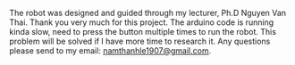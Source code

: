The robot was designed and guided through my lecturer, Ph.D Nguyen Van Thai. Thank you very much for this project.
The arduino code is running kinda slow, need to press the button multiple times to run the robot. This problem will be solved if I have more time to research it.
Any questions please send to my email: namthanhle1907@gmail.com.

